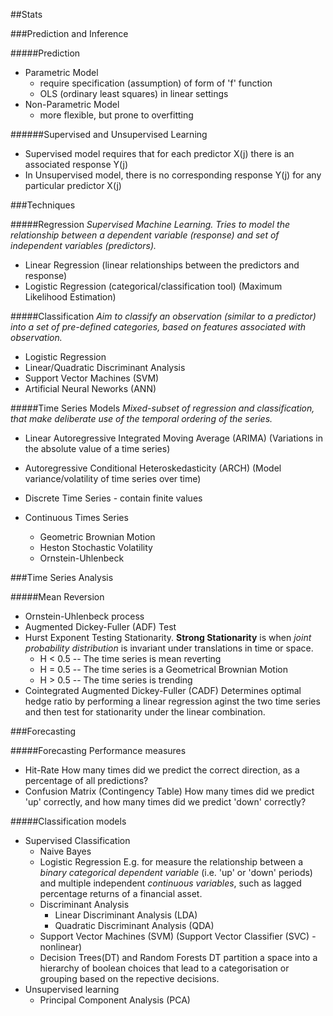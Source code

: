 ##Stats

###Prediction and Inference

#####Prediction

* Parametric Model
    - require specification (assumption) of form of 'f' function 
    - OLS (ordinary least squares) in linear settings
* Non-Parametric Model
    - more flexible, but prone to overfitting

######Supervised and Unsupervised Learning

* Supervised model requires that for each predictor X(j) there is an associated 
  response Y(j)
* In Unsupervised model, there is no corresponding response Y(j) for any
  particular predictor X(j)

###Techniques

#####Regression
*Supervised Machine Learning. Tries to model the relationship between a dependent 
variable (response) and set of independent variables (predictors).*

* Linear Regression (linear relationships between the predictors and response)
* Logistic Regression (categorical/classification tool) (Maximum Likelihood Estimation)

#####Classification
*Aim to classify an observation (similar to a predictor) into a set of pre-defined
categories, based on features associated with observation.*

* Logistic Regression
* Linear/Quadratic Discriminant Analysis
* Support Vector Machines (SVM)
* Artificial Neural Neworks (ANN)

#####Time Series Models
*Mixed-subset of regression and classification, that make deliberate use 
of the temporal ordering of the series.*

* Linear Autoregressive Integrated Moving Average (ARIMA)
  (Variations in the absolute value of a time series)
* Autoregressive Conditional Heteroskedasticity (ARCH)
  (Model variance/volatility of time series over time)

* Discrete Time Series - contain finite values
* Continuous Times Series
    - Geometric Brownian Motion
    - Heston Stochastic Volatility
    - Ornstein-Uhlenbeck

###Time Series Analysis

#####Mean Reversion

* Ornstein-Uhlenbeck process
* Augmented Dickey-Fuller (ADF) Test
* Hurst Exponent
  Testing Stationarity. **Strong Stationarity** is when *joint probability distribution* 
  is invariant under translations in time or space.
    * H < 0.5 -- The time series is mean reverting
    * H = 0.5 -- The time series is a Geometrical Brownian Motion
    * H > 0.5 -- The time series is trending
* Cointegrated Augmented Dickey-Fuller (CADF)
  Determines optimal hedge ratio by performing a linear regression aginst the two 
  time series and then test for stationarity under the linear combination.

###Forecasting

#####Forecasting Performance measures

* Hit-Rate
  How many times did we predict the correct direction, as a percentage of all predictions?
* Confusion Matrix (Contingency Table)
  How many times did we predict 'up' correctly, and how many times did we 
  predict 'down' correctly?

#####Classification models

* Supervised Classification
  - Naive Bayes
  - Logistic Regression
    E.g. for measure the relationship between a *binary categorical dependent variable* 
    (i.e. 'up' or 'down' periods) and multiple independent *continuous variables*, such as
    lagged percentage returns of a financial asset.
  - Discriminant Analysis
      + Linear Discriminant Analysis (LDA)
      + Quadratic Discriminant Analysis (QDA)
  - Support Vector Machines (SVM) (Support Vector Classifier (SVC) - nonlinear)
  - Decision Trees(DT) and Random Forests
    DT partition a space into a hierarchy of boolean choices that lead to a categorisation
    or grouping based on the repective decisions.
* Unsupervised learning
  - Principal Component Analysis (PCA)
